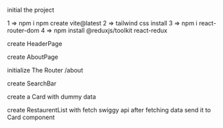 initial the project

1 =>    npm i npm create vite@latest
2 =>    tailwind css install
3 =>    npm i react-router-dom
4 =>    npm install @reduxjs/toolkit react-redux

create HeaderPage

create AboutPage

initialize The Router   /about                <About/>

create SearchBar  

create a Card with dummy data

create RestaurentList with fetch swiggy api after fetching data send it to Card component





